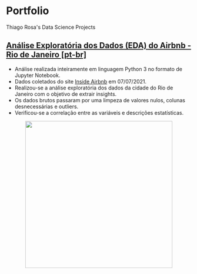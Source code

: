# Portfolio

Thiago Rosa's Data Science Projects

## [Análise Exploratória dos Dados (EDA) do Airbnb - Rio de Janeiro [pt-br]](https://github.com/thiagosouzadarosa/Projects/blob/main/An%C3%A1lise_Explorat%C3%B3ria_dos_Dados_do_Airbnb(Rio_de_Janeiro).ipynb)

* Análise realizada inteiramente em linguagem Python 3 no formato de Jupyter Notebook.
* Dados coletados do site [Inside Airbnb](http://insideairbnb.com/get-the-data.html) em 07/07/2021.
* Realizou-se a análise exploratória dos dados da cidade do Rio de Janeiro com o objetivo de extrair insights.
* Os dados brutos passaram por uma limpeza de valores nulos, colunas desnecessárias e outliers.
* Verificou-se a correlação entre as variáveis e descrições estatísticas.

<p align="center">
  <img src='' height=400px>
 </p>

